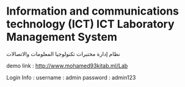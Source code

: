 # Information and communications technology (ICT) ICT Laboratory Management System

نظام إدارة مختبرات تكنولوجيا المعلومات والاتصالات

demo link : http://www.mohamed93kitab.ml/Lab

Login Info :
username : admin
password : admin123
